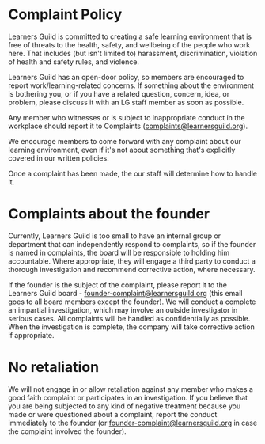 # Complaint Policy

Learners Guild is committed to creating a safe learning environment that is free of threats to the health, safety, and wellbeing of the people who work here. That includes (but isn't limited to) harassment, discrimination, violation of health and safety rules, and violence.

Learners Guild has an open-door policy, so members are encouraged to report work/learning-related concerns. If something about the environment is bothering you, or if you have a related question, concern, idea, or problem, please discuss it with an LG staff member as soon as possible.

Any member who witnesses or is subject to inappropriate conduct in the workplace should report it to Complaints (complaints@learnersguild.org).

We encourage members to come forward with any complaint about our learning environment, even if it's not about something that's explicitly covered in our written policies.

Once a complaint has been made, the our staff will determine how to handle it.

# Complaints about the founder

Currently, Learners Guild is too small to have an internal group or department  that can independently respond to complaints, so if the founder is named in complaints, the board will be responsible to holding him accountable.  Where appropriate, they will engage a third party to conduct a thorough investigation and recommend corrective action, where necessary.

If the founder is the subject of the complaint, please report it to the Learners Guild board - founder-complaint@learnersguild.org (this email goes to all board members except the founder). We will conduct a complete an impartial investigation, which may involve an outside investigator in serious cases. All complaints will be handled as confidentially as possible. When the investigation is complete, the company will take corrective action if appropriate.

# No retaliation

We will not engage in or allow retaliation against any member who makes a good faith complaint or participates in an investigation. If you believe that you are being subjected to any kind of negative treatment because you made or were questioned about a complaint, report the conduct immediately to the founder (or founder-complaint@learnersguild.org in case the complaint involved the founder).
